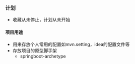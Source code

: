 ### 计划
- 收藏从未停止，计划从未开始
#### 项目用途
- 用来存放个人常用的配置如mvn.setting，idea的配置文件等
- 存放项目的原型脚手架
    - springboot-archetype
